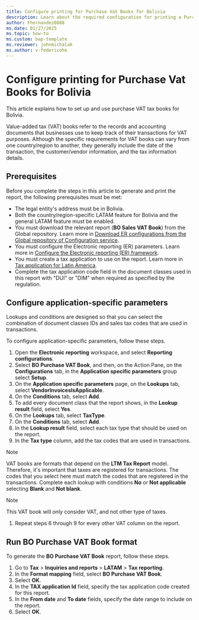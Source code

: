 ```yaml
---
title: Configure printing for Purchase Vat Books for Bolivia
description: Learn about the required configuration for printing a Purchase Vat Book report for Bolivia. 
author: Fhernandez0088
ms.date: 01/27/2025
ms.topic: how-to
ms.custom: bap-template
ms.reviewer: johnmichalak
ms.author: v-federicohe
---
```


# Configure printing for Purchase Vat Books for Bolivia

This article explains how to set up and use purchase VAT tax books for Bolivia.

Value-added tax (VAT) books refer to the records and accounting documents that businesses use to keep track of their transactions for VAT purposes. Although the specific requirements for VAT books can vary from one country/region to another, they generally include the date of the transaction, the customer/vendor information, and the tax information details.

## Prerequisites

Before you complete the steps in this article to generate and print the report, the following prerequisites must be met:

- The legal entity's address must be in Bolivia.
- Both the country/region-specific LATAM feature for Bolivia and the general LATAM feature must be enabled.
- You must download the relevant report (**BO Sales VAT Book**) from the Global repository. Learn more in [Download ER configurations from the Global repository of Configuration service](../../../fin-ops-core/dev-itpro/analytics/er-download-configurations-global-repo.md).
- You must configure the Electronic reporting (ER) parameters. Learn more in [Configure the Electronic reporting (ER) framework](../../../fin-ops-core/dev-itpro/analytics/electronic-reporting-er-configure-parameters.md).
- You must create a tax application to use on the report. Learn more in [Tax application for Latin America](../ltm-core-tax-application.md).
- Complete the tax application code field in the document classes used in this report with "DUI" or "DIM" when required as specified by the regulation.

## Configure application-specific parameters

Lookups and conditions are designed so that you can select the combination of document classes IDs and sales tax codes that are used in transactions.

To configure application-specific parameters, follow these steps.

1. Open the **Electronic reporting** workspace, and select **Reporting configurations**.
1. Select **BO Purchase VAT Book**, and then, on the Action Pane, on the **Configurations** tab, in the **Application specific parameters** group select **Setup**.
1. On the **Application specific parameters** page, on the **Lookups** tab, select **VendorInvoicesIsApplicable**.
1. On the **Conditions** tab, select **Add**.
1. To add every document class that the report shows, in the **Lookup result** field, select **Yes**.
1. On the **Lookups** tab, select **TaxType**.
1. On the **Conditions** tab, select **Add**.
1. In the **Lookup result** field, select each tax type that should be used on the report.
1. In the **Tax type** column, add the tax codes that are used in transactions.

> [!NOTE]
> VAT books are formats that depend on the **LTM Tax Report** model. Therefore, it's important that taxes are registered for transactions. The codes that you select here must match the codes that are registered in the transactions. Complete each lookup with conditions **No** or **Not applicable** selecting **Blank** and **Not blank**.

> [!NOTE]
> This VAT book will only consider VAT, and not other type of taxes.

1. Repeat steps 6 through 9 for every other VAT column on the report.

## Run BO Purchase VAT Book format

To generate the **BO Purchase VAT Book** report, follow these steps.

1. Go to **Tax** \> **Inquiries and reports** \> **LATAM** \> **Tax reporting**.
1. In the **Format mapping** field, select **BO Purchase VAT Book**.
1. Select **OK**.
1. In the **TAX application Id** field, specify the tax application code created for this report.
1. In the **From date** and **To date** fields, specify the date range to include on the report.
1. Select **OK**.
